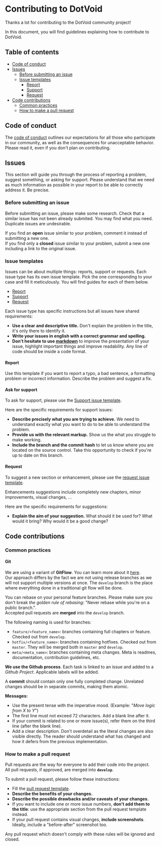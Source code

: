 # Contributing to DotVoid

Thanks a lot for contributing to the DotVoid community project!  

In this document, you will find guidelines explaining how to contribute to DotVoid.

## Table of contents

* [Code of conduct](#code-of-conduct)
* [Issues](#issues)
  * [Before submitting an issue](#before-submitting-an-issue)
  * [Issue templates](#issue-templates)
    * [Report](#report)
    * [Support](#ask-for-support)
    * [Request](#request)
* [Code contributions](#code-contributions)
  * [Common practices](#common-practices)
  * [How to make a pull request](#how-to-make-a-pull-request)

## Code of conduct

The [code of conduct](CODE_OF_CONDUCT.md) outlines our expectations for all those who participate in our community, as well as the consequences for unacceptable behavior. Please read it, even if you don't plan on contributing.

## Issues

This section will guide you through the process of reporting a problem, suggest something, or asking for support. Please understand that we need as much information as possible in your report to be able to correctly address it. Be precise.

### Before submitting an issue

Before submitting an issue, please make some research. Check that a similar issue has not been already submited. You may find what you need. Duplicate issues are undesirable.  

If you find an **open** issue similar to your problem, comment it instead of submitting a new one.  
If you find only a **closed** issue similar to your problem, submit a new one including a link to the original issue.

### Issue templates

Issues can be about multiple things: reports, support or requests. Each issue type has its own issue template. Pick the one corresponding to your case and fill it meticulously. You will find guides for each of them below.

* [Report](https://github.com/Nunustolemybike/FreshGanache/issues/new?template=report.md)
* [Support](https://github.com/Nunustolemybike/FreshGanache/issues/new?template=support.md)
* [Request](https://github.com/Nunustolemybike/FreshGanache/issues/new?template=suggestion.md)

Each issue type has specific instructions but all issues have shared requirements:

* **Use a clear and descriptive title.** Don't explain the problem in the title, it's only there to identify it.
* **Write your issues in english with a correct grammar and spelling.**
* **Don't hesitate to use [markdown](https://guides.github.com/features/mastering-markdown/)** to improve the presentation of your issue, highlight important things and improve readability. Any line of code should be inside a code format.

#### Report

Use this template if you want to report a typo, a bad sentence, a formatting problem or incorrect information. Describe the problem and suggest a fix.

#### Ask for support

To ask for support, please use the [Support issue template](https://github.com/Nunustolemybike/FreshGanache/issues/new?template=support.md).

Here are the specific requirements for support issues:

* **Describe precisely what you are trying to achieve.** We need to understand exactly what you want to do to be able to understand the problem.
* **Provide us with the relevant markup.** Show us the what you struggle to make working.
* **Include the branch and the commit hash** to let us know where you are located on the source control. Take this opportunity to check if you're up to date on this branch.

#### Request

To suggest a new section or enhancement, please use the [request issue template](https://github.com/Nunustolemybike/FreshGanache/issues/new?template=suggestion.md).

Enhancements suggestions include completely new chapters, minor improvements, visual changes, ...

Here are the specific requirements for suggestions:

* **Explain the aim of your suggestion.** What should it be used for? What would it bring? Why would it be a good change?

## Code contributions

### Common practices

#### Git

We are using a variant of **GitFlow**. You can learn more about it [here](https://datasift.github.io/gitflow/IntroducingGitFlow.html).  
Our approach differs by the fact we are not using release branches as we will not support multiple versions at once. The `develop` branch is the place where everything done in a traditional git flow will be done.  

You can rebase on your personal feature branches. Please make sure you don't break *the golden rule of rebasing*: "Never rebase while you're on a public branch.".  
Accepted pull requests are **merged** into the `develop` branch. 

The following naming is used for branches:

* `feature/<feature_name>`: branches containing full chapters or feature. Checked out from `develop`.
* `hotfix/<feature_name>`: branches containing hotfixes. Checked out from `master`. They will be merged both in `master` and `develop`.
* `meta/<meta_name>`: branches containing meta changes. Meta is readmes, documentation, contribution guidelines, etc. 

**We use the Github process**. Each task is linked to an issue and added to a *Github Project*. Applicable labels will be added.    

A **commit** should contain only one fully completed change. Unrelated changes should be in separate commits, making them atomic.  

**Messages:**  

* Use the present tense with the imperative mood. (Example: "*Move logic from X to Y*")
* The first line must not exceed 72 characters. Add a blank line after it.
* If your commit is related to one or more issue(s), refer them on the third line (after the blank line).
* Add a clear description. Don't overdetail as the literal changes are also visible directly. The reader should understand what has changed and how it defers from the previous implementation.

### How to make a pull request

Pull requests are the way for everyone to add their code into the project.  
All pull requests, if approved, are merged into **`develop`**.

To submit a pull request, please follow these instructions:

* Fill the [pull request template](PULL_REQUEST_TEMPLATE.md).
* **Describe the benefits of your changes.**
* **Describe the possible drawbacks and/or caveats of your changes.**
* If you want to include one or more issue numbers, **don't add them to the title**: use the appropriate section from the pull request template instead.
* If your pull request contains visual changes, **include screenshots**. Ideally, include a "before-after" screenshot too.

Any pull request which doesn't comply with these rules will be ignored and closed.
